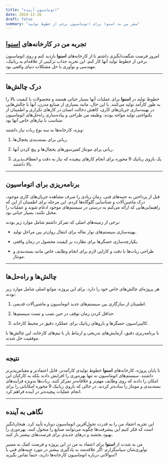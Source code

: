 ```yaml
---
title: "اتوماسیون آینده"
date: 2024-11-26
draft: false
summary: "سفر من به اسنوا برای اتوماسیون برخی از خطوط تولید"
---
```


## تجربه من در کارخانه‌های [اسنوا](https://en.wikipedia.org/wiki/Snowa)

امروز فرصت شگفت‌انگیزی داشتم تا از کارخانه‌های **اسنوا** بازدید کنم و روی اتوماسیون برخی از خطوط تولید آنها کار کنم. این تجربه جذاب ترکیبی از علاقه‌ام به رباتیک، مهندسی و نوآوری با حل مشکلات دنیای واقعی بود.

---

## درک چالش‌ها

خطوط تولید در **اسنوا** برای عملیات آنها بسیار حیاتی هستند و محصولات با کیفیت بالا را به طور کارآمد تولید می‌کنند. با این حال، مانند بسیاری از صنایع مدرن، آنها با چالش‌هایی در بهینه‌سازی جریان‌های کاری، کاهش دخالت انسان در کارهای تکراری و اطمینان از یکنواختی تولید مواجه بودند. وظیفه من طراحی و پیاده‌سازی راه‌حل‌های اتوماسیون متناسب با نیازهای خاص آنها بود.

ویژه، کارخانه‌ها به سه نوع ربات نیاز داشتند:

1. رباتی برای بسته‌بندی یخچال‌ها.

2. رباتی برای مونتاژ کمپرسورهای یخچال‌ها و پیچ کردن آنها.

3. یک بازوی رباتیک 9 محوره برای انجام کارهای پیچیده که نیاز به دقت و انعطاف‌پذیری بالا داشتند.

---

## برنامه‌ریزی برای اتوماسیون

قبل از پرداختن به جنبه‌های فنی، زمان زیادی را صرف مشاهده جریان‌های کاری موجود، درک ماشین‌آلات و شناسایی گلوگاه‌ها کردم. این مرحله برای اطمینان از این که راهنمایی‌هایی که ارائه می‌کنم به درستی در سیستم‌های موجود ادغام شوند و عملیات را مختل نکنند، بسیار حیاتی بود.

برخی از زمینه‌های اصلی که تمرکز داشتم شامل موارد زیر بودند:

* بهینه‌سازی سیستم‌های نوار نقاله برای انتقال روان‌تر بین مراحل تولید.

* یکپارچه‌سازی حسگرها برای نظارت بر کیفیت محصول در زمان واقعی.

* طراحی ربات‌ها با دقت و کارایی لازم برای انجام وظایف خاص مانند بسته‌بندی و مونتاژ.

---

## چالش‌ها و راه‌حل‌ها

هر پروژه‌ای چالش‌های خاص خود را دارد. برای این پروژه، موانع اصلی شامل موارد زیر بودند:

1. اطمینان از سازگاری بین سیستم‌های جدید اتوماسیون و ماشین‌آلات قدیمی.

2. حداقل کردن زمان توقف در حین نصب و تست سیستم‌ها.

3. کالیبراسیون حسگرها و بازوهای رباتیک برای عملکرد دقیق در محیط کارخانه.

با برنامه‌ریزی دقیق، آزمایش‌های تدریجی و ارتباط باز با تیم‌های کارخانه، این چالش‌ها با موفقیت حل شدند.

---

## نتیجه

تا پایان پروژه، کارخانه‌های **اسنوا** خطوط تولیدی کارآمدتر، قابل اعتمادتر و مقیاس‌پذیرتر داشتند. سیستم‌های اتوماسیون نه تنها بهره‌وری را افزایش دادند بلکه به کارکنان این امکان را دادند که روی وظایف مهم‌تر و خلاقانه‌تر تمرکز کنند. ربات‌ها به‌ویژه فرآیندهای بسته‌بندی و مونتاژ را ساده‌تر کردند، در حالی که بازوی رباتیک 9 محوره امکاناتی را برای انجام عملیات پیچیده‌تر در آینده فراهم کرد.

---

## نگاهی به آینده

این تجربه اعتقاد من را به قدرت تحول‌آفرین اتوماسیون دوباره تأیید کرد. هیجان‌انگیز است که فکر کنیم این پیشرفت‌ها چگونه می‌توانند صنایع را متحول کنند، بهره‌وری را بهبود بخشند و درهای جدیدی برای فرصت‌های بیشتر باز کنند.

من به شدت از **اسنوا** برای اعتماد به من در این پروژه و فرصت کمک به مسیر نوآوری‌شان سپاسگزارم. اگر علاقه‌مند به یادگیری بیشتر در مورد جنبه‌های فنی یا سوالاتی درباره اتوماسیون کارخانه‌ها دارید، حتماً تماس بگیرید!!
